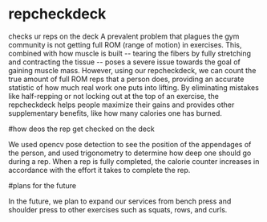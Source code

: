 # repcheckdeck
checks ur reps on the deck
A prevalent problem that plagues the gym community is not getting full ROM (range of motion) in exercises. This, combined with how muscle is built -- tearing the fibers by fully stretching and contracting the tissue -- poses a severe issue towards the goal of gaining muscle mass. However, using our repcheckdeck, we can count the true amount of full ROM reps that a person does, providing an accurate statistic of how much real work one puts into lifting. By eliminating mistakes like half-repping or not locking out at the top of an exercise, the repcheckdeck helps people maximize their gains and provides other supplementary benefits, like how many calories one has burned. 

#how deos the rep get checked on the deck

We used opencv pose detection to see the position of the appendages of the person, and used trigonometry to determine how deep one should go during a rep. When a rep is fully completed, the calorie counter increases in accordance with the effort it takes to complete the rep. 

#plans for the future

In the future, we plan to expand our services from bench press and shoulder press to other exercises such as squats, rows, and curls. 
